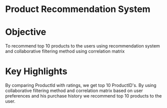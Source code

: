 # Product Recommendation System
# Objective
To recommend top 10 products to the users using recommendation system and collaborative filtering method using correlation matrix
# Key Highlights
By comparing ProductId with ratings, we get top 10 ProductID's. By using collaborative filtering method and correlation matrix based on user preferences and his purchase history we recommend top 10 products to the user.
